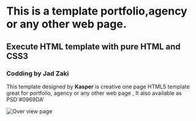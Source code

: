 
# This is a  template portfolio,agency or any other web page.
## Execute HTML template with pure HTML and CSS3
### Codding by Jad Zaki
This template  designed by  **Kasper** is creative one page HTML5 template great for portfolio, agency or any other web page , It also available as   PSD`#0969DA'

![Over view page](https://github.com/jadsaz/HTML_CSS3_Template2/blob/main/design/all.png)

